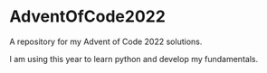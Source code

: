 # AdventOfCode2022

A repository for my Advent of Code 2022 solutions.

I am using this year to learn python and develop my fundamentals. 
